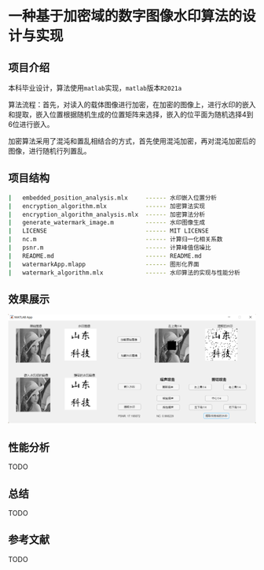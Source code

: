 # 一种基于加密域的数字图像水印算法的设计与实现

## 项目介绍

本科毕业设计，算法使用`matlab`实现，`matlab`版本`R2021a`

算法流程：首先，对读入的载体图像进行加密，在加密的图像上，进行水印的嵌入和提取，嵌入位置根据随机生成的位置矩阵来选择，嵌入的位平面为随机选择4到6位进行嵌入。

加密算法采用了混沌和置乱相结合的方式，首先使用混沌加密，再对混沌加密后的图像，进行随机行列置乱。

## 项目结构

```bash
|   embedded_position_analysis.mlx     ------ 水印嵌入位置分析
|   encryption_algorithm.mlx		   ------ 加密算法实现
|   encryption_algorithm_analysis.mlx  ------ 加密算法分析
|   generate_watermark_image.m         ------ 水印图像生成
|   LICENSE                            ------ MIT LICENSE
|   nc.m							   ------ 计算归一化相关系数
|   psnr.m                             ------ 计算峰值信噪比
|   README.md                          ------ README.md
|   watermarkApp.mlapp                 ------ 图形化界面
|   watermark_algorithm.mlx            ------ 水印算法的实现与性能分析
```

## 效果展示

![image-20220521101900059](assets/image-20220521101900059.png)

## 性能分析

TODO

## 总结

TODO

## 参考文献

TODO
